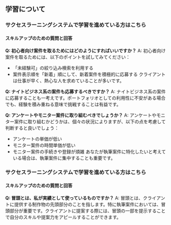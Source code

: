 ## 学習について
### サクセスラーニングシステムで学習を進めている方はこちら
#### スキルアップのための質問と回答

**Q: 初心者向け案件を取るためにはどのようにすればいいですか？**
A: 初心者向け案件を取るためには、以下のポイントを試してみてください：
- 「未経験可」の絞り込み検索を利用する
- 案件表示順を「新着」順にして、新着案件を積極的に応募する
クライアントは仕事が早く、熱心な人を求めていることが多いです。

**Q: ナイトビジネス系の案件も応募するべきですか？**
A: ナイトビジネス系の案件に応募することも一考えです。ポートフォリオとしての利用性に不安がある場合でも、経験を積み重ねる意味で挑戦することは有益です。

**Q: アンケートやモニター案件に取り組むべきでしょうか？**
A: アンケートやモニター案件に取り組むかどうかは、個々の状況によりますが、以下の点を考慮して判断すると良いでしょう：
- アンケートの単価が低い
- モニター案件の時間単価が低い
- モニター案件の手続きや登録が煩雑
あなたが執筆案件に特化したいと考えている場合は、執筆案件に集中することも重要です。

### サクセスラーニングシステムで学習を進めている方はこちら
#### スキルアップのための質問と回答

**Q: 冒頭とは、私が実績として使っているものですか？**
A: 冒頭とは、クライアントに提供する制作物の先頭部分のことを指します。特に執筆案件においては、冒頭部分が重要です。クライアントに提案する際には、冒頭の一部を提示することで自分のスキルや提案力をアピールすることができます。
